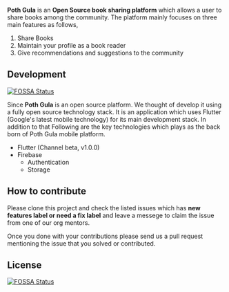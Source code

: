 **Poth Gula** is an **Open Source book sharing platform** which allows a user to share books among the community. The platform mainly focuses on three main features as follows,

 1. Share Books 
 2. Maintain your profile as a book reader 
 3. Give recommendations and suggestions to the community

## Development
[![FOSSA Status](https://app.fossa.io/api/projects/git%2Bgithub.com%2FCodeLanka%2FPothGula.svg?type=shield)](https://app.fossa.io/projects/git%2Bgithub.com%2FCodeLanka%2FPothGula?ref=badge_shield)

Since **Poth Gula** is an open source platform. We thought of develop it using a fully open source technology stack. It is an application which uses Flutter (Google's latest mobile technology) for its main development stack. In addition to that Following are the key technologies which plays as the back born of Poth Gula mobile platform.

 - Flutter (Channel beta, v1.0.0)
 - Firebase
	 - Authentication 
	 - Storage 

## How to contribute

Please clone this project and check the listed issues which has **new features label or need a fix label** and leave a messege to claim the issue from one of our org mentors. 

Once you done with your contributions please send us a pull request mentioning the issue that you solved or contributed.


## License
[![FOSSA Status](https://app.fossa.io/api/projects/git%2Bgithub.com%2FCodeLanka%2FPothGula.svg?type=large)](https://app.fossa.io/projects/git%2Bgithub.com%2FCodeLanka%2FPothGula?ref=badge_large)